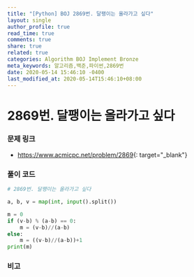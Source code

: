 ```yaml
---
title: "[Python] BOJ 2869번. 달팽이는 올라가고 싶다"
layout: single
author_profile: true
read_time: true
comments: true
share: true
related: true
categories: Algorithm BOJ Implement Bronze
meta_keywords: 알고리즘,백준,파이썬,2869번
date: 2020-05-14 15:46:10 -0400
last_modified_at: 2020-05-14T15:46:10+08:00
---
```


# 2869번. 달팽이는 올라가고 싶다

### 문제 링크

- <https://www.acmicpc.net/problem/2869>{: target="\_blank"}

### 풀이 코드

```python
# 2869번. 달팽이는 올라가고 싶다

a, b, v = map(int, input().split())

m = 0
if (v-b) % (a-b) == 0:
    m = (v-b)//(a-b)
else:
    m = ((v-b)//(a-b))+1
print(m)
```

### 비고
